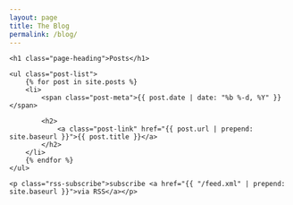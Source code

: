 ```yaml
---
layout: page
title: The Blog
permalink: /blog/
---
```


<div class="home">

    <h1 class="page-heading">Posts</h1>

    <ul class="post-list">
        {% for post in site.posts %}
        <li>
            <span class="post-meta">{{ post.date | date: "%b %-d, %Y" }}</span>

            <h2>
                <a class="post-link" href="{{ post.url | prepend: site.baseurl }}">{{ post.title }}</a>
            </h2>
        </li>
        {% endfor %}
    </ul>

    <p class="rss-subscribe">subscribe <a href="{{ "/feed.xml" | prepend: site.baseurl }}">via RSS</a></p>

</div>
